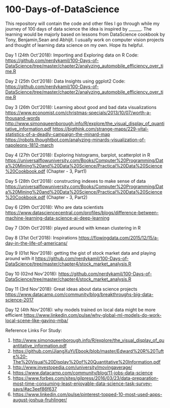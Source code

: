 # 100-Days-of-DataScience

This repository will contain the code and other files I go through while my journey of 100 days of data science the idea
is inspired by ______. The learning would be majorly based on lessons from DataScience cookbook by Tony, Benjamin,Sean
and Abhijit.
I usually work on computer vision projects and thought of learning data science on my own. Hope its helpful.

Day 1 (24th Oct'2018): Importing and Exploring data on R
Code: https://github.com/nerdykamil/100-Days-of-DataScience/tree/master/chapter2/analyzing_automobile_efficiency_over_time.R

Day 2 (25th Oct'2018): Data Insights using ggplot2
Code: https://github.com/nerdykamil/100-Days-of-DataScience/tree/master/chapter2/analyzing_automobile_efficiency_over_time.R

Day 3 (26th Oct'2018): Learning about good and bad data visualizations
https://www.economist.com/christmas-specials/2013/10/07/worth-a-thousand-words 
http://www.simonqueenborough.info/R/explore/the_visual_display_of_quantitative_information.pdf
https://bigthink.com/strange-maps/229-vital-statistics-of-a-deadly-campaign-the-minard-map 
https://robots.thoughtbot.com/analyzing-minards-visualization-of-napoleons-1812-march 


Day 4 (27th Oct'2018): Exploring histograms, barplot, scatterplot in R
https://universalflowuniversity.com/Books/Computer%20Programming/Data%20Mining%20and%20Data%20Science/Practical%20Data%20Science%20Cookbook.pdf 
(Chapter - 3, Part1)

Day 5 (28th Oct'2018): constructing indexes to make sense of data
https://universalflowuniversity.com/Books/Computer%20Programming/Data%20Mining%20and%20Data%20Science/Practical%20Data%20Science%20Cookbook.pdf 
(Chapter - 3, Part2)


Day 6 (29th Oct'2018): Who are data scientists
https://www.datasciencecentral.com/profiles/blogs/difference-between-machine-learning-data-science-ai-deep-learning 

Day 7 (30th Oct'2018): played around with kmean clustering in R

Day 8 (31st Oct'2018): Inspirations
https://flowingdata.com/2015/12/15/a-day-in-the-life-of-americans/ 

Day 9 (01st Nov'2018): getting the gist of stock market data and playing around with it
https://github.com/nerdykamil/100-Days-of-DataScience/tree/master/chapter4/stock_market_analysis.R

Day 10 (02nd Nov'2018): 
https://github.com/nerdykamil/100-Days-of-DataScience/tree/master/chapter4/stock_market_analysis.R


Day 11 (3rd Nov'2018): Great ideas about data science projects
https://www.datacamp.com/community/blog/breakthroughs-big-data-science-2017 

Day 12 (4th Nov'2018): why models trained on local data might be more efficient
https://www.linkedin.com/pulse/why-global-ml-models-do-work-local-scene-like-gavino-mba/




Reference Links For Study:
1) http://www.simonqueenborough.info/R/explore/the_visual_display_of_quantitative_information.pdf
2) https://github.com/JiangXuYi/Ebook/blob/master/Edward%20R%20Tufte%20-The%20Visual%20Display%20of%20Quantitative%20Information.pdf
3) http://www.investopedia.com/university/movingaverage/
4) https://www.datacamp.com/community/blog/11-jobs-data-science 
5) https://www.forbes.com/sites/gilpress/2016/03/23/data-preparation-most-time-consuming-least-enjoyable-data-science-task-survey-says/#ac3eef86f637 
6) https://www.linkedin.com/pulse/pinterest-topped-10-most-used-apps-august-joshua-fruhlinger/


